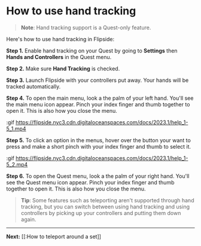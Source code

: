 # How to use hand tracking

> **Note**: Hand tracking support is a Quest-only feature.

Here's how to use hand tracking in Flipside:

**Step 1.** Enable hand tracking on your Quest by going to **Settings** then **Hands and Controllers** in the Quest menu.

**Step 2.** Make sure **Hand Tracking** is checked.

**Step 3.** Launch Flipside with your controllers put away. Your hands will be tracked automatically.

**Step 4.** To open the main menu, look a the palm of your left hand. You'll see the main menu icon appear. Pinch your index finger and thumb together to open it. This is also how you close the menu.

:gif https://flipside.nyc3.cdn.digitaloceanspaces.com/docs/2023.1/help_1-5_1.mp4

**Step 5.** To click an option in the menus, hover over the button your want to press and make a short pinch with your index finger and thumb to select it.

:gif https://flipside.nyc3.cdn.digitaloceanspaces.com/docs/2023.1/help_1-5_2.mp4

**Step 6.** To open the Quest menu, look a the palm of your right hand. You'll see the Quest menu icon appear. Pinch your index finger and thumb together to open it. This is also how you close the menu.

> **Tip**: Some features such as teleporting aren't supported through hand tracking, but you can switch between using hand tracking and using controllers by picking up your controllers and putting them down again.

---

**Next:** [[:How to teleport around a set]]
